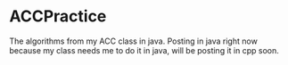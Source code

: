 # ACCPractice
The algorithms from my ACC class in java.
Posting in java right now because my class needs me to do it in java, will be posting it in cpp soon.
